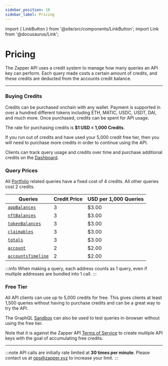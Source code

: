```yaml
---
sidebar_position: 10
sidebar_label: Pricing
---
```


import { LinkButton } from '@site/src/components/LinkButton';
import Link from '@docusaurus/Link';

# Pricing

The Zapper API uses a credit system to manage how many queries an API key can perform. Each query made costs a certain amount of credits, and these credits are deducted from the accounts credit balance.

---

### Buying Credits

Credits can be purchased onchain with any wallet. Payment is supported in over a hundred different tokens including ETH, MATIC, USDC, USDT, DAI, and much more. Once purchased, credits can be spent for API usage. 

The rate for purchasing credits is **$1 USD = 1,000 Credits**.


If you run out of credits and have used your 5,000 credit free tier, then you will need to purchase more credits in order to continue using the API.

Clients can track query usage and credits over time and purchase additional credits on the [Dashboard](/docs/api-intro/dashboard).

### Query Prices

All [Portfolio](/docs/api-intro/portfolio/claimables) related queries have a fixed cost of 4 credits. All other queries cost 2 credits.

| Queries | Credit Price | USD per 1,000 Queries |
| ----------- | ----------- | ----------- |
| [`appBalances`](/docs/api-intro/portfolio/app-balances) | 3 | $3.00 |
| [`nftBalances`](/docs/api-intro/portfolio/nft-balances) | 3 |  $3.00 |
| [`tokenBalances`](/docs/api-intro/portfolio/token-balances) | 3 |  $3.00 |
| [`claimables`](/docs/api-intro/portfolio/claimables) | 3 |  $3.00 |
| [`totals`](/docs/api-intro/portfolio/portfolio-totals) | 3 |  $3.00 |
| [`account`](/docs/api-intro/onchain-identity) | 2 |  $2.00 |
| [`accountsTimeline`](/docs/api-intro/human-readable-transactions) | 2 |  $2.00 |

:::info
When making a query, each address counts as 1 query, even if multiple addresses are bundled into 1 call.
:::

### Free Tier

All API clients can use up to 5,000 credits for free. This gives clients at least 1,500 queries without having to purchase credits and can be a great way to try the API.

The GraphQL [Sandbox](/docs/api-intro/sandbox) can also be used to test queries in-browser without using the free tier.


Note that it is against the Zapper API [Terms of Service](https://zapper.xyz/docs/api-terms-of-use.pdf) to create multiple API keys with the goal of accumulating free credits.


<LinkButton href="/dashboard" type="primary" buttonCopy="Get Started" />

---

:::note
API calls are initially rate limited at **30 times per minute**. Please contact us at ops@zapper.xyz to increase your limit.
:::